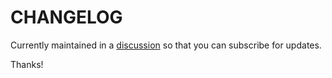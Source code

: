 # CHANGELOG

Currently maintained in a [discussion][#32] so that you can subscribe for updates.

Thanks!

[#32]: ../../discussions/32
